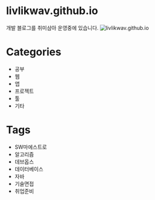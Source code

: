 # livlikwav.github.io
개발 블로그를 취미삼아 운영중에 있습니다.
![livlikwav.github.io](https://livlikwav.github.io)

# Categories
- 공부
- 웹
- 앱
- 프로젝트
- 툴
- 기타

# Tags
- SW마에스트로
- 알고리즘
- 데브옵스
- 데이터베이스
- 자바
- 기술면접
- 취업준비